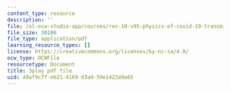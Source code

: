 ```yaml
---
content_type: resource
description: ''
file: /ol-ocw-studio-app/courses/res-10-s95-physics-of-covid-19-transmission-fall-2020/49af9c7fe6214169d3ad59e1423a9a65_eAHDiT40fkU.pdf
file_size: 30106
file_type: application/pdf
learning_resource_types: []
license: https://creativecommons.org/licenses/by-nc-sa/4.0/
ocw_type: OCWFile
resourcetype: Document
title: 3play pdf file
uid: 49af9c7f-e621-4169-d3ad-59e1423a9a65
---
```

